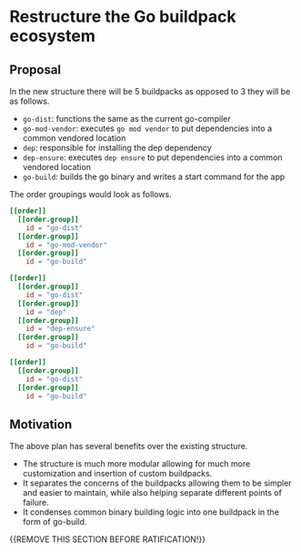 # Restructure the Go buildpack ecosystem

## Proposal

In the new structure there will be 5 buildpacks as opposed to 3 they will be as follows.

* `go-dist`: functions the same as the current go-compiler
* `go-mod-vendor`: executes `go mod vendor` to put dependencies into a common vendored location
* `dep`: responsible for installing the dep dependency
* `dep-ensure`: executes `dep ensure` to put dependencies into a common vendored location
* `go-build`: builds the go binary and writes a start command for the app

The order groupings would look as follows.
```toml
[[order]]
  [[order.group]]
    id = "go-dist"
  [[order.group]]
    id = "go-mod-vendor"
  [[order.group]]
    id = "go-build"

[[order]]
  [[order.group]]
    id = "go-dist"
  [[order.group]]
    id = "dep"
  [[order.group]]
    id = "dep-ensure"
  [[order.group]]
    id = "go-build"

[[order]]
  [[order.group]]
    id = "go-dist"
  [[order.group]]
    id = "go-build"
```
## Motivation

The above plan has several benefits over the existing structure.

- The structure is much more modular allowing for much more customization and insertion of custom buildpacks.
- It separates the concerns of the buildpacks allowing them to be simpler and easier to maintain, while also helping separate different points of failure.
- It condenses common binary building logic into one buildpack in the form of go-build.

{{REMOVE THIS SECTION BEFORE RATIFICATION!}}
